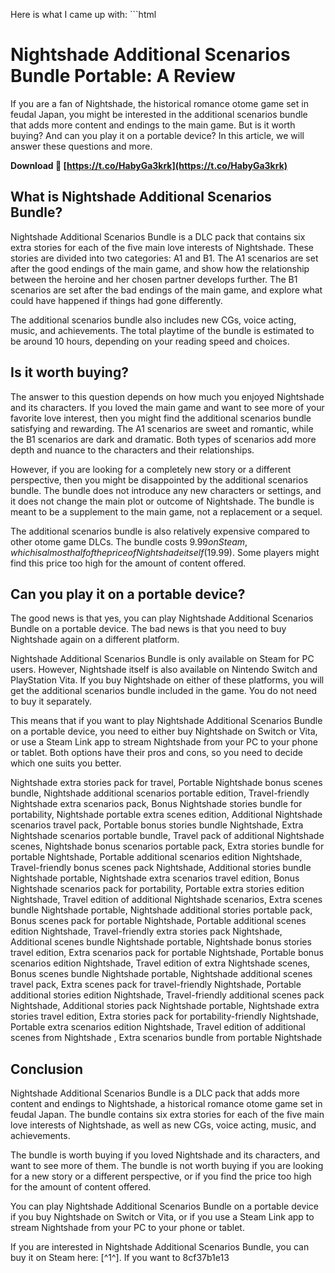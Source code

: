 Here is what I came up with:  ```html 
# Nightshade Additional Scenarios Bundle Portable: A Review
 
If you are a fan of Nightshade, the historical romance otome game set in feudal Japan, you might be interested in the additional scenarios bundle that adds more content and endings to the main game. But is it worth buying? And can you play it on a portable device? In this article, we will answer these questions and more.
 
**Download 🌟 [https://t.co/HabyGa3krk](https://t.co/HabyGa3krk)**


 
## What is Nightshade Additional Scenarios Bundle?
 
Nightshade Additional Scenarios Bundle is a DLC pack that contains six extra stories for each of the five main love interests of Nightshade. These stories are divided into two categories: A1 and B1. The A1 scenarios are set after the good endings of the main game, and show how the relationship between the heroine and her chosen partner develops further. The B1 scenarios are set after the bad endings of the main game, and explore what could have happened if things had gone differently.
 
The additional scenarios bundle also includes new CGs, voice acting, music, and achievements. The total playtime of the bundle is estimated to be around 10 hours, depending on your reading speed and choices.
 
## Is it worth buying?
 
The answer to this question depends on how much you enjoyed Nightshade and its characters. If you loved the main game and want to see more of your favorite love interest, then you might find the additional scenarios bundle satisfying and rewarding. The A1 scenarios are sweet and romantic, while the B1 scenarios are dark and dramatic. Both types of scenarios add more depth and nuance to the characters and their relationships.
 
However, if you are looking for a completely new story or a different perspective, then you might be disappointed by the additional scenarios bundle. The bundle does not introduce any new characters or settings, and it does not change the main plot or outcome of Nightshade. The bundle is meant to be a supplement to the main game, not a replacement or a sequel.
 
The additional scenarios bundle is also relatively expensive compared to other otome game DLCs. The bundle costs $9.99 on Steam, which is almost half of the price of Nightshade itself ($19.99). Some players might find this price too high for the amount of content offered.
 
## Can you play it on a portable device?
 
The good news is that yes, you can play Nightshade Additional Scenarios Bundle on a portable device. The bad news is that you need to buy Nightshade again on a different platform.
 
Nightshade Additional Scenarios Bundle is only available on Steam for PC users. However, Nightshade itself is also available on Nintendo Switch and PlayStation Vita. If you buy Nightshade on either of these platforms, you will get the additional scenarios bundle included in the game. You do not need to buy it separately.
 
This means that if you want to play Nightshade Additional Scenarios Bundle on a portable device, you need to either buy Nightshade on Switch or Vita, or use a Steam Link app to stream Nightshade from your PC to your phone or tablet. Both options have their pros and cons, so you need to decide which one suits you better.
 
Nightshade extra stories pack for travel,  Portable Nightshade bonus scenes bundle,  Nightshade additional scenarios portable edition,  Travel-friendly Nightshade extra scenarios pack,  Bonus Nightshade stories bundle for portability,  Nightshade portable extra scenes edition,  Additional Nightshade scenarios travel pack,  Portable bonus stories bundle Nightshade,  Extra Nightshade scenarios portable bundle,  Travel pack of additional Nightshade scenes,  Nightshade bonus scenarios portable pack,  Extra stories bundle for portable Nightshade,  Portable additional scenarios edition Nightshade,  Travel-friendly bonus scenes pack Nightshade,  Additional stories bundle Nightshade portable,  Nightshade extra scenarios travel edition,  Bonus Nightshade scenarios pack for portability,  Portable extra stories edition Nightshade,  Travel edition of additional Nightshade scenarios,  Extra scenes bundle Nightshade portable,  Nightshade additional stories portable pack,  Bonus scenes pack for portable Nightshade,  Portable additional scenes edition Nightshade,  Travel-friendly extra stories pack Nightshade,  Additional scenes bundle Nightshade portable,  Nightshade bonus stories travel edition,  Extra scenarios pack for portable Nightshade,  Portable bonus scenarios edition Nightshade,  Travel edition of extra Nightshade scenes,  Bonus scenes bundle Nightshade portable,  Nightshade additional scenes travel pack,  Extra scenes pack for travel-friendly Nightshade,  Portable additional stories edition Nightshade,  Travel-friendly additional scenes pack Nightshade,  Additional stories pack Nightshade portable,  Nightshade extra stories travel edition,  Extra stories pack for portability-friendly Nightshade,  Portable extra scenarios edition Nightshade,  Travel edition of additional scenes from Nightshade ,  Extra scenarios bundle from portable Nightshade
 
## Conclusion
 
Nightshade Additional Scenarios Bundle is a DLC pack that adds more content and endings to Nightshade, a historical romance otome game set in feudal Japan. The bundle contains six extra stories for each of the five main love interests of Nightshade, as well as new CGs, voice acting, music, and achievements.
 
The bundle is worth buying if you loved Nightshade and its characters, and want to see more of them. The bundle is not worth buying if you are looking for a new story or a different perspective, or if you find the price too high for the amount of content offered.
 
You can play Nightshade Additional Scenarios Bundle on a portable device if you buy Nightshade on Switch or Vita, or if you use a Steam Link app to stream Nightshade from your PC to your phone or tablet.
 
If you are interested in Nightshade Additional Scenarios Bundle, you can buy it on Steam here: [^1^]. If you want to
 8cf37b1e13
 
